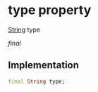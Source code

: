 


# type property






[String](https://api.flutter.dev/flutter/dart-core/String-class.html) type
  
_final_






## Implementation

```dart
final String type;


```







